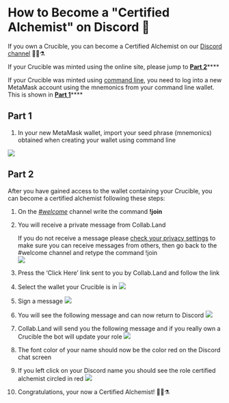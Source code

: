 # How to Become a "Certified Alchemist" on Discord 💬

If you own a Crucible, you can become a Certified Alchemist on our [Discord channel](https://discord.com/invite/qWQQMMKjKe) 🧙‍♂️⚗

If your Crucible was minted using the online site, please jump to [**Part 2**](how-to-become-a-certified-alchemist-on-discord.md#part-2)\*\*\*\*

If your Crucible was minted using [command line](https://github.com/alchemistcoin/alchemist), you need to log into a new MetaMask account using the mnemonics from your command line wallet. This is shown in [**Part 1**](how-to-become-a-certified-alchemist-on-discord.md#part-1)\*\*\*\*

## **Part 1**

1. In your new MetaMask wallet, import your seed phrase \(mnemonics\) obtained when creating your wallet using command line

![](https://i.imgur.com/4RxfjZs.png)

## **Part 2**

After you have gained access to the wallet containing your Crucible, you can become a certified alchemist following these steps:

1. On the [_\#welcome_](http://discord.alchemist.wtf) channel write the command **!join**
2. You will receive a private message from Collab.Land

   If you do not receive a message please [check your privacy settings](https://support.discord.com/hc/en-us/articles/217916488-Blocking-Privacy-Settings-) to make sure you can receive messages from others, then go back to the \#welcome channel and retype the command !join  
   ![](https://i.imgur.com/2UvO1ZL.png)

3. Press the ‘Click Here’ link sent to you by Collab.Land and follow the link
4. Select the wallet your Crucible is in ![](https://i.imgur.com/y4bXisJ.png)
5. Sign a message ![](https://i.imgur.com/nF29cFo.png)
6. You will see the following message and can now return to Discord ![](https://i.imgur.com/WVIelT9.png)
7. Collab.Land will send you the following message and if you really own a Crucible the bot will update your role ![](https://i.imgur.com/1UMmipM.png)
8. The font color of your name should now be the color red on the Discord chat screen
9. If you left click on your Discord name you should see the role certified alchemist circled in red ![](https://i.imgur.com/KTO91Q1.png)
10. Congratulations, your now a Certified Alchemist! 🧙‍♂️⚗

